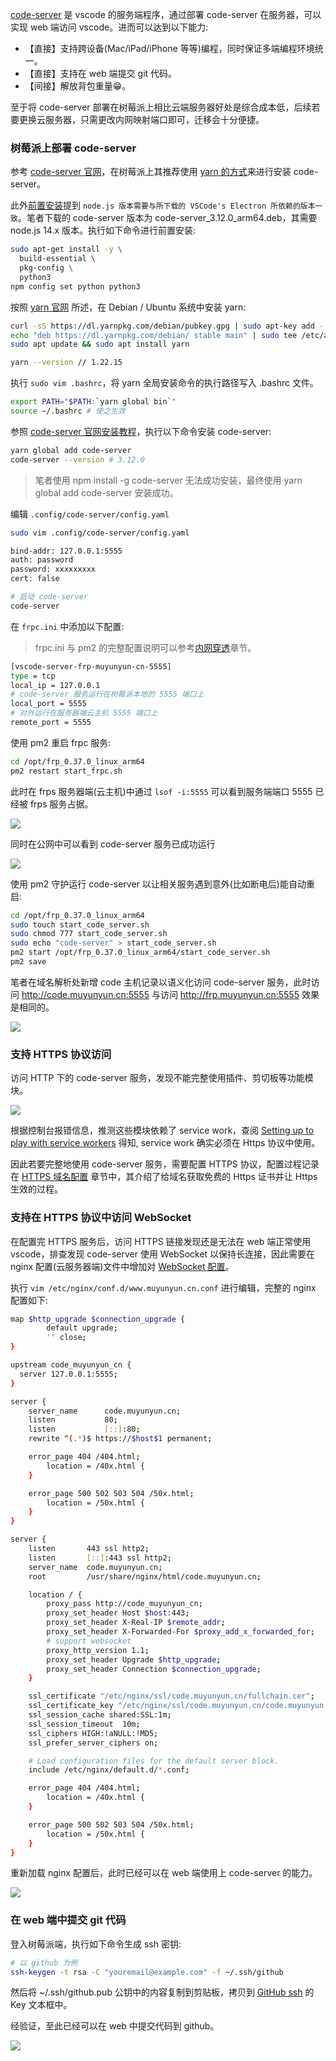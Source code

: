 <!--
abbrlink: n45adwng
title: 基于树莓派部署 code-server
-->

[code-server](https://github.com/cdr/code-server) 是 vscode 的服务端程序，通过部署 code-server 在服务器，可以实现 web 端访问 vscode。进而可以达到以下能力:

* 【直接】支持跨设备(Mac/iPad/iPhone 等等)编程，同时保证多端编程环境统一。
* 【直接】支持在 web 端提交 git 代码。
* 【间接】解放背包重量😁。

至于将 code-server 部署在树莓派上相比云端服务器好处是综合成本低，后续若要更换云服务器，只需更改内网映射端口即可，迁移会十分便捷。

### 树莓派上部署 code-server

参考 [code-server 官网](https://coder.com/docs/code-server/latest/install#raspberry-pi)，在树莓派上其推荐使用 [yarn 的方式](https://coder.com/docs/code-server/latest/install#yarn-npm)来进行安装 code-server。

此外[前置安装](https://github.com/cdr/code-server/blob/main/docs/npm.md)提到 `node.js 版本需要与所下载的 VSCode's Electron 所依赖的版本一致`。笔者下载的 code-server 版本为 code-server_3.12.0_arm64.deb，其需要 node.js 14.x 版本。执行如下命令进行前置安装:

```bash
sudo apt-get install -y \
  build-essential \
  pkg-config \
  python3
npm config set python python3
```

按照 [yarn 官网](https://yarn.bootcss.com/docs/install/#debian-stable) 所述，在 Debian / Ubuntu 系统中安装 yarn:

```bash
curl -sS https://dl.yarnpkg.com/debian/pubkey.gpg | sudo apt-key add -
echo "deb https://dl.yarnpkg.com/debian/ stable main" | sudo tee /etc/apt/sources.list.d/yarn.list
sudo apt update && sudo apt install yarn

yarn --version // 1.22.15
```

执行 `sudo vim .bashrc`，将 yarn 全局安装命令的执行路径写入 .bashrc 文件。

```bash
export PATH="$PATH:`yarn global bin`"
source ~/.bashrc # 使之生效
```

参照 [code-server 官网安装教程](https://coder.com/docs/code-server/latest/npm#installing)，执行以下命令安装 code-server:

```bash
yarn global add code-server
code-server --version # 3.12.0
```

> 笔者使用 npm install -g code-server 无法成功安装，最终使用 yarn global add code-server 安装成功。

编辑 `.config/code-server/config.yaml`

```bash
sudo vim .config/code-server/config.yaml
```

```bash
bind-addr: 127.0.0.1:5555
auth: password
password: xxxxxxxxx
cert: false
```

```bash
# 启动 code-server
code-server
```

在 `frpc.ini` 中添加以下配置:

> frpc.ini 与 pm2 的完整配置说明可以参考[内网穿透](https://muyunyun.cn/blog/fes9wogn)章节。

```bash
[vscode-server-frp-muyunyun-cn-5555]
type = tcp
local_ip = 127.0.0.1
# code-server 服务运行在树莓派本地的 5555 端口上
local_port = 5555
# 对外运行在服务器端云主机 5555 端口上
remote_port = 5555
```

使用 pm2 重启 frpc 服务:

```bash
cd /opt/frp_0.37.0_linux_arm64
pm2 restart start_frpc.sh
```

此时在 frps 服务器端(云主机)中通过 `lsof -i:5555` 可以看到服务端端口 5555 已经被 frps 服务占据。

![](http://with.muyunyun.cn/c4987da142cbc4b261b6b333df5d490b.jpg)

同时在公网中可以看到 code-server 服务已成功运行

![](http://with.muyunyun.cn/9f5f9fa5cd5c1510695ca492e939c255.jpg)

使用 pm2 守护运行 code-server 以让相关服务遇到意外(比如断电后)能自动重启:

```bash
cd /opt/frp_0.37.0_linux_arm64
sudo touch start_code_server.sh
sudo chmod 777 start_code_server.sh
sudo echo "code-server" > start_code_server.sh
pm2 start /opt/frp_0.37.0_linux_arm64/start_code_server.sh
pm2 save
```

笔者在域名解析处新增 code 主机记录以语义化访问 code-server 服务，此时访问 http://code.muyunyun.cn:5555 与访问 http://frp.muyunyun.cn:5555 效果是相同的。

![](http://with.muyunyun.cn/b0afbe6f729762ce8e50a00624c3e11a.jpg-400)

### 支持 HTTPS 协议访问

访问 HTTP 下的 code-server 服务，发现不能完整使用插件、剪切板等功能模块。

![](http://with.muyunyun.cn/580bab3470fb6535fae23530db223a94.jpg-400)

根据控制台报错信息，推测这些模块依赖了 service work，查阅 [Setting up to play with service workers](https://developer.mozilla.org/en-US/docs/Web/API/Service_Worker_API/Using_Service_Workers#setting_up_to_play_with_service_workers) 得知, service work 确实必须在 Https 协议中使用。

因此若要完整地使用 code-server 服务，需要配置 HTTPS 协议，配置过程记录在 [HTTPS 域名配置](https://muyunyun.cn/blog/mx5pvgl1) 章节中，其介绍了给域名获取免费的 Https 证书并让 Https 生效的过程。

### 支持在 HTTPS 协议中访问 WebSocket

在配置完 HTTPS 服务后，访问 HTTPS 链接发现还是无法在 web 端正常使用 vscode，排查发现 code-server 使用 WebSocket 以保持长连接，因此需要在 nginx 配置(云服务器端)文件中增加对 [WebSocket 配置](http://nginx.org/en/docs/http/websocket.html)。

执行 `vim /etc/nginx/conf.d/www.muyunyun.cn.conf` 进行编辑，完整的 nginx 配置如下:

```bash
map $http_upgrade $connection_upgrade {
        default upgrade;
        '' close;
}

upstream code_muyunyun_cn {
  server 127.0.0.1:5555;
}

server {
    server_name      code.muyunyun.cn;
    listen           80;
    listen           [::]:80;
    rewrite ^(.*)$ https://$host$1 permanent;

    error_page 404 /404.html;
        location = /40x.html {
    }

    error_page 500 502 503 504 /50x.html;
        location = /50x.html {
    }
}

server {
    listen       443 ssl http2;
    listen       [::]:443 ssl http2;
    server_name  code.muyunyun.cn;
    root         /usr/share/nginx/html/code.muyunyun.cn;

    location / {
        proxy_pass http://code_muyunyun_cn;
        proxy_set_header Host $host:443;
        proxy_set_header X-Real-IP $remote_addr;
        proxy_set_header X-Forwarded-For $proxy_add_x_forwarded_for;
        # support websocket
        proxy_http_version 1.1;
        proxy_set_header Upgrade $http_upgrade;
        proxy_set_header Connection $connection_upgrade;
    }

    ssl_certificate "/etc/nginx/ssl/code.muyunyun.cn/fullchain.cer";
    ssl_certificate_key "/etc/nginx/ssl/code.muyunyun.cn/code.muyunyun.cn.key";
    ssl_session_cache shared:SSL:1m;
    ssl_session_timeout  10m;
    ssl_ciphers HIGH:!aNULL:!MD5;
    ssl_prefer_server_ciphers on;

    # Load configuration files for the default server block.
    include /etc/nginx/default.d/*.conf;

    error_page 404 /404.html;
        location = /40x.html {
    }

    error_page 500 502 503 504 /50x.html;
        location = /50x.html {
    }
}
```

重新加载 nginx 配置后，此时已经可以在 web 端使用上 code-server 的能力。

![](http://with.muyunyun.cn/c8b78a74fccd162ef97ecd2b53da09f4.jpg-400)

### 在 web 端中提交 git 代码

登入树莓派端，执行如下命令生成 ssh 密钥:

```bash
# 以 github 为例
ssh-keygen -t rsa -C "youremail@example.com" -f ~/.ssh/github
```

然后将 ~/.ssh/github.pub 公钥中的内容复制到剪贴板，拷贝到 [GitHub ssh](https://github.com/settings/keys) 的 Key 文本框中。

经验证，至此已经可以在 web 中提交代码到 github。

![](http://with.muyunyun.cn/924eb6f01775b8a455b6bb5107bd202c.jpg-400)
